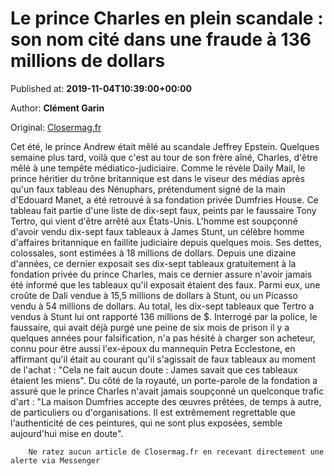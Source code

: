 
# Le prince Charles en plein scandale : son nom cité dans une fraude à 136 millions de dollars

Published at: **2019-11-04T10:39:00+00:00**

Author: **Clément Garin**

Original: [Closermag.fr](https://www.closermag.fr/royautes/le-prince-charles-en-plein-scandale-son-nom-cite-dans-une-fraude-a-136-millions-1044198)

Cet été, le prince Andrew était mêlé au scandale Jeffrey Epstein. Quelques semaine plus tard, voilà que c'est au tour de son frère aîné, Charles, d'être mêlé à une tempête médiatico-judiciaire. Comme le révèle Daily Mail, le prince héritier du trône britannique est dans le viseur des médias après qu'un faux tableau des Nénuphars, prétendument signé de la main d'Edouard Manet, a été retrouvé à sa fondation privée Dumfries House. Ce tableau fait partie d'une liste de dix-sept faux, peints par le faussaire Tony Tertro, qui vient d'être arrêté aux États-Unis.
L'homme est soupçonné d'avoir vendu dix-sept faux tableaux à James Stunt, un célèbre homme d'affaires britannique en faillite judiciaire depuis quelques mois. Ses dettes, colossales, sont estimées à 18 millions de dollars. Depuis une dizaine d'années, ce dernier exposait ses dix-sept tableaux gratuitement à la fondation privée du prince Charles, mais ce dernier assure n'avoir jamais été informé que les tableaux qu'il exposait étaient des faux. Parmi eux, une croûte de Dali vendue à 15,5 millions de dollars à Stunt, ou un Picasso vendu à 54 millions de dollars. Au total, les dix-sept tableaux que Tertro a vendus à Stunt lui ont rapporté 136 millions de $.
Interrogé par la police, le faussaire, qui avait déjà purgé une peine de six mois de prison il y a quelques années pour falsification, n'a pas hésité à charger son acheteur, connu pour être aussi l'ex-époux du mannequin Petra Ecclestone, en affirmant qu'il était au courant qu'il s'agissait de faux tableaux au moment de l'achat : "Cela ne fait aucun doute : James savait que ces tableaux étaient les miens". Du côté de la royauté, un porte-parole de la fondation a assuré que le prince Charles n'avait jamais soupçonné un quelconque trafic d'art : "La maison Dumfries accepte des œuvres prêtées, de temps à autre, de particuliers ou d'organisations. Il est extrêmement regrettable que l'authenticité de ces peintures, qui ne sont plus exposées, semble aujourd'hui mise en doute".

        Ne ratez aucun article de Closermag.fr en recevant directement une alerte via Messenger
      

